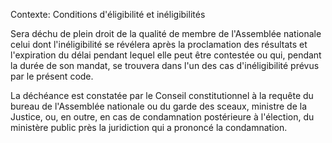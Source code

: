 Contexte: Conditions d'éligibilité et inéligibilités

Sera déchu de plein droit de la qualité de membre de l'Assemblée nationale celui dont l'inéligibilité se révélera après la proclamation des résultats et l'expiration du délai pendant lequel elle peut être contestée ou qui, pendant la durée de son mandat, se trouvera dans l'un des cas d'inéligibilité prévus par le présent code.

La déchéance est constatée par le Conseil constitutionnel à la requête du bureau de l'Assemblée nationale ou du garde des sceaux, ministre de la Justice, ou, en outre, en cas de condamnation postérieure à l'élection, du ministère public près la juridiction qui a prononcé la condamnation.